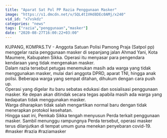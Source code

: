```yaml
---
title: "Aparat Sat Pol PP Razia Penggunaan Masker"
image: "https://s1.dmcdn.net/v/SQL4t1VHd8DEc0AMj/x240"
vid_id: "x7vskdz"
categories: "news"
tags: ["razia","penggunaan","masker"]
date: "2020-08-27T16:00:22+03:00"
---
```

KUPANG, KOMPAS.TV - Anggota Satuan Polisi Pamong Praja (Satpol pp) menggelar razia penggunaan masker di sepanjang jalan Ahmad Yani, Kota Maumere, Kabupaten Sikka. Operasi itu menyasar para pengendara kendaraan yang tidak mengenakan masker.   <br>Dalam razia tersebut petugas menemukan masih ada warga yang tidak menggunakan masker, mulai dari anggota DPRD, aparat TNI, hingga anak polisi. Beberapa warga yang sempat ditahan, dihukum dengan cara push up.   <br>Operasi yang digelar itu baru sebatas edukasi dan sosialisasi penggunaan masker. Ke depan akan ditindak secara tegas apabila masih ada warga yang kedapatan tidak menggunakan masker.   <br>Warga diharapkan tidak salah mengartikan normal baru dengan tidak menerapkan protokol kesehatan.   <br>Hingga saat ini, Pemkab Sikka tengah menyusun Perda terkait penggunaan masker. Sambil menunggu rampungnya Perda tersebut, operasi masker terus dilanjutkan di tempat umum guna menekan penyebaran covid-19.   <br>#masker #razia #raziamasker   <br>
